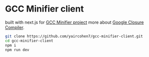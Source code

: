 # GCC Minifier client
built with next.js for [GCC Minifier project](https://github.com/yaircohen7/gcc-minifier) 
more about [Google Closure Compiler](https://developers.google.com/closure/compiler).

```sh
git clone https://github.com/yaircohen7/gcc-minifier-client.git
cd gcc-minifier-client
npm i
npm run dev
```

